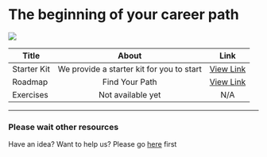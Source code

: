<h1>The beginning of your career path</h1>
<img src="https://user-images.githubusercontent.com/73097560/115834477-dbab4500-a447-11eb-908a-139a6edaec5c.gif">

| Title       | About      | Link  |
|-------------|:---------:|:-----:|
| Starter Kit | We provide a starter kit for you to start | <a href="https://github.com/SurPathHub/starter-kit/blob/main/resources/starter-kit.md">View Link</a> |
| Roadmap     | Find Your Path | <a href="https://github.com/SurPathHub/starter-kit/tree/main/roadmap">View Link</a> |
| Exercises   | Not available yet | N/A |

<hr />

<h3>Please wait other resources</h3>
<p>Have an idea? Want to help us? Please go <a href="https://github.com/SurPathHub/starter-kit/discussions/3">here</a> first
